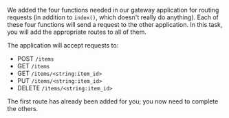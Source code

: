 We added the four functions needed in our gateway application for routing requests (in addition to `index()`, which doesn't really do anything).
Each of these four functions will send a request to the other application.
In this task, you will add the appropriate routes to all of them.

The application will accept requests to:

- POST `/items`
- GET `/items`
- GET `/items/<string:item_id>`
- PUT `/items/<string:item_id>`
- DELETE `/items/<string:item_id>`

The first route has already been added for you; you now need to complete the others.

